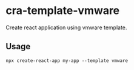 # cra-template-vmware

Create react application using vmware template.

## Usage

```shell
npx create-react-app my-app --template vmware
```
